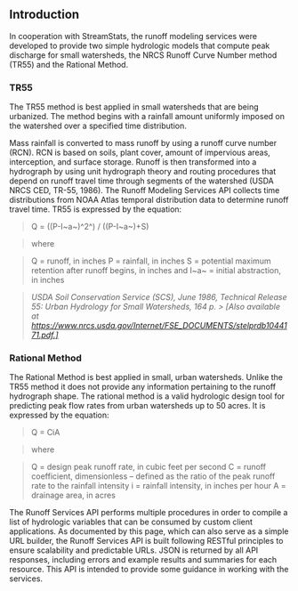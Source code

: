 ## Introduction
In cooperation with StreamStats, the runoff modeling services were developed to provide two simple hydrologic models that compute peak discharge for small watersheds, the NRCS Runoff Curve Number method (TR55) and the Rational Method.

### TR55
The TR55 method is best applied in small watersheds that are being urbanized. The method begins with a rainfall amount uniformly imposed on the watershed over a specified time distribution. 

Mass rainfall is converted to mass runoff by using a runoff curve number (RCN). RCN is based on soils, plant cover, amount of impervious areas, interception, and surface storage. Runoff is then transformed into a hydrograph by using unit hydrograph theory and routing procedures that depend on runoff travel time through segments of the watershed (USDA NRCS CED, TR-55, 1986). The Runoff Modeling Services API collects time distributions from NOAA Atlas temporal distribution data to determine runoff travel time. TR55 is expressed by the equation:

> Q = ((P-I~a~)^2^) / ((P-I~a~)+S)

> where

> Q = runoff, in inches
> P = rainfall, in inches
> S = potential maximum retention after runoff begins, in inches and 
> I~a~ = initial abstraction, in inches

> *USDA Soil Conservation Service (SCS), June 1986, Technical Release 55: Urban Hydrology for Small Watersheds, 164 p. > [Also available at https://www.nrcs.usda.gov/Internet/FSE_DOCUMENTS/stelprdb1044171.pdf.]*
	 
### Rational Method
The Rational Method is best applied in small, urban watersheds. Unlike the TR55 method it does not provide any information pertaining to the runoff hydrograph shape. The rational method is a valid hydrologic design tool for predicting peak flow rates from urban watersheds up to 50 acres. It is expressed by the equation:

> Q = CiA

> where

> Q = design peak runoff rate, in cubic feet per second
> C = runoff coefficient, dimensionless – defined as the ratio of the peak runoff rate to the rainfall intensity
> i = rainfall intensity, in inches per hour
> A = drainage area, in acres 

The Runoff Services API performs multiple procedures in order to compile a list of hydrologic variables that can be consumed by custom client applications. As documented by this page, which can also serve as a simple URL builder, the Runoff Services API is built following RESTful principles to ensure scalability and predictable URLs. JSON is returned by all API responses, including errors and example results and summaries for each resource. This API is intended to provide some guidance in working with the services.
